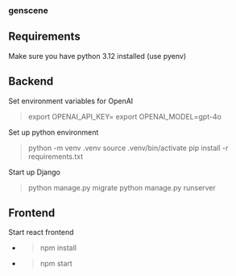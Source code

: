 ### genscene

## Requirements

Make sure you have python 3.12 installed (use pyenv)

## Backend

Set environment variables for OpenAI
> export OPENAI_API_KEY=<the openai api key>
> export OPENAI_MODEL=gpt-4o

Set up python environment
> python -m venv .venv
> source .venv/bin/activate
> pip install -r requirements.txt

Start up Django
> python manage.py migrate
> python manage.py runserver

## Frontend

Start react frontend
- > npm install
- > npm start

